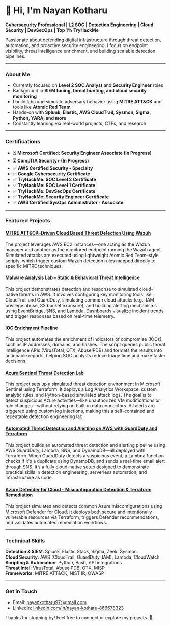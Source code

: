 # 👋 Hi, I'm Nayan Kotharu

**Cybersecurity Professional | L2 SOC | Detection Engineering | Cloud Security | DevSecOps | Top 1% TryHackMe**

Passionate about defending digital infrastructure through threat detection, automation, and proactive security engineering. I focus on endpoint visibility, threat intelligence enrichment, and building scalable detection pipelines.

---

### About Me

-  Currently focused on **Level 2 SOC Analyst** and **Security Engineer** roles
-  Background in **SIEM tuning, threat hunting, and cloud security monitoring**
-  I build labs and simulate adversary behavior using **MITRE ATT&CK** and tools like **Atomic Red Team**
-  Hands-on with **Splunk, Elastic, AWS CloudTrail, Sysmon, Sigma, Python, YARA, and more**
-  Constantly learning via real-world projects, CTFs, and research

---
###  Certifications

- ⏳ **Microsoft Certified: Security Engineer Associate (In Progress)**
- ⏳ **CompTIA Security+ (In Progress)**
- ✅ **AWS Certified Security - Specialty**
- ✅ **Google Cybersecurity Certificate**
- ✅ **TryHackMe: SOC Level 2 Certificate**
- ✅ **TryHackMe: SOC Level 1 Certificate**
- ✅ **TryHackMe: DevSecOps Certificate**
- ✅ **TryHackMe: Security Engineer Certificate**
- ✅ **AWS Certified SysOps Administrator - Associate**

---

### Featured Projects

#### [MITRE ATT&CK–Driven Cloud Based Threat Detection Using Wazuh](https://github.com/parayapaincho/cloud-threat-hunt-aws)
The project leverages AWS EC2 instances—one acting as the Wazuh manager and another as the monitored endpoint running the Wazuh agent. Simulated attacks are executed using lightweight Atomic Red Team–style scripts, which trigger custom Wazuh detection rules mapped directly to specific MITRE techniques.

#### [Malware Analysis Lab – Static & Behavioral Threat Intelligence](https://github.com/parayapaincho/malware-analysis-lab)
This project demonstrates detection and response to simulated cloud-native threats in AWS. It involves configuring key monitoring tools like CloudTrail and GuardDuty, simulating common cloud attacks (e.g., IAM privilege abuse, S3 bucket exposure), and building alerting mechanisms using EventBridge, SNS, and Lambda. Dashboards visualize incident trends and trigger responses based on real-time telemetry.

#### [IOC Enrichment Pipeline](https://github.com/KUN-01997/ioc-enrichment-pipeline)
This project automates the enrichment of indicators of compromise (IOCs), such as IP addresses, domains, and hashes. The script queries public threat intelligence APIs (VirusTotal, OTX, AbuseIPDB) and formats the results into actionable reports, helping SOC analysts reduce triage time and make faster decisions.

#### [Azure Sentinel Threat Detection Lab](https://github.com/KUN-01997/azure-sentinel-threat-detection)
This project sets up a simulated threat detection environment in Microsoft Sentinel using Terraform. It deploys a Log Analytics Workspace, custom analytic rules, and Python-based simulated attack logs. The goal is to detect suspicious Azure activities—like unauthorized VM modifications or role changes—without relying on built-in data connectors. All alerts are triggered using custom log injections, making this a self-contained and repeatable detection engineering lab.

#### [Automated Threat Detection and Alerting on AWS with GuardDuty and Terraform](https://github.com/KUN-01997/aws-guardduty-automation)
This project builds an automated threat detection and alerting pipeline using AWS GuardDuty, Lambda, SNS, and DynamoDB—all deployed with Terraform. When GuardDuty detects a suspicious event, a Lambda function checks if it's a duplicate using DynamoDB, and sends a real-time email alert through SNS. It’s a fully cloud-native setup designed to demonstrate practical skills in detection engineering, serverless automation, and infrastructure as code.

#### [Azure Defender for Cloud – Misconfiguration Detection & Terraform Remediation](https://github.com/KUN-01997/azure-defender-validation)
This project simulates and detects common Azure misconfigurations using Microsoft Defender for Cloud. It deploys both secure and intentionally vulnerable resources via Terraform, triggers Defender recommendations, and validates automated remediation workflows.

---

### Technical Skills

**Detection & SIEM**: Splunk, Elastic Stack, Sigma, Zeek, Sysmon  
**Cloud Security**: AWS (CloudTrail, GuardDuty, IAM), Lambda, CloudWatch  
**Scripting & Automation**: Python, Bash, API integrations  
**Threat Intel**: VirusTotal, AbuseIPDB, OTX, MISP  
**Frameworks**: MITRE ATT&CK, NIST IR, OWASP

---

### Get in Touch

- Email: [nayankotharu97@gmail.com](mailto:nayankotharu97@gmail.com)
- LinkedIn: [linkedin.com/in/nayan-kotharu-866678323](https://www.linkedin.com/in/nayan-kotharu-866678323)

Thanks for stopping by! Feel free to connect or explore my projects. 🚀

